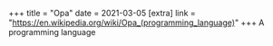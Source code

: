 +++
title = "Opa"
date = 2021-03-05
[extra]
link = "https://en.wikipedia.org/wiki/Opa_(programming_language)"
+++
A programming language


